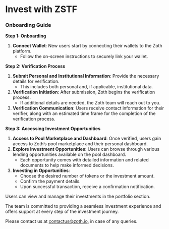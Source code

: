 # Invest with ZSTF

### Onboarding Guide

**Step 1: Onboarding**

1. **Connect Wallet**: New users start by connecting their wallets to the Zoth platform.
   * Follow the on-screen instructions to securely link your wallet.

**Step 2: Verification Process**

1. **Submit Personal and Institutional Information**: Provide the necessary details for verification.
   * This includes both personal and, if applicable, institutional data.
2. **Verification Initiation**: After submission, Zoth begins the verification process.
   * If additional details are needed, the Zoth team will reach out to you.
3. **Verification Communication**: Users receive contact information for their verifier, along with an estimated time frame for the completion of the verification process.

**Step 3: Accessing Investment Opportunities**

1. **Access to Pool Marketplace and Dashboard**: Once verified, users gain access to Zoth’s pool marketplace and their personal dashboard.
2. **Explore Investment Opportunities**: Users can browse through various lending opportunities available on the pool dashboard.
   * Each opportunity comes with detailed information and related documents to help make informed decisions.
3. **Investing in Opportunities**:
   * Choose the desired number of tokens or the investment amount.
   * Confirm the payment details.
   * Upon successful transaction, receive a confirmation notification.

Users can view and manage their investments in the portfolio section.

The team is committed to providing a seamless investment experience and offers support at every step of the investment journey.&#x20;

Please contact us at contactus@zoth.io, in case of any queries.
